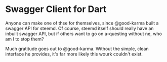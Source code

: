 #  Swagger Client for Dart

Anyone can make one of thse for themselves, since @good-karma built a swagger API for steemd.  Of course, steemd itself should really have an inbuilt swagger API, but if others want to go on a-questing without ne, who am I to stop them? 

Much gratitude goes out to @good-karma.  Without the simple, clean interface he provides, it's far more likely this wourk couldn't exist.  
